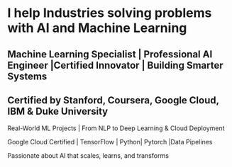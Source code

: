  # I help Industries solving problems with AI and Machine Learning 

 ## Machine Learning Specialist  | Professional AI Engineer |Certified Innovator | Building Smarter Systems ##
 
 ## Certified by Stanford, Coursera, Google Cloud, IBM & Duke University ##
 
 Real-World ML Projects | From NLP to Deep Learning & Cloud Deployment 
 
 Google Cloud Certified | TensorFlow | Python| Pytorch |Data Pipelines
 
 Passionate about AI that scales, learns, and transforms


